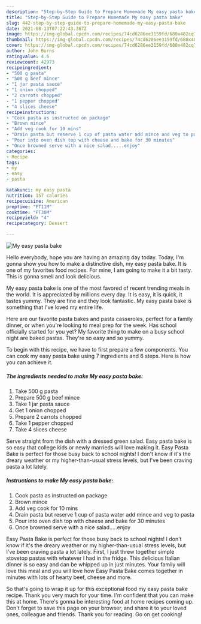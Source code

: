 ```yaml
---
description: "Step-by-Step Guide to Prepare Homemade My easy pasta bake"
title: "Step-by-Step Guide to Prepare Homemade My easy pasta bake"
slug: 442-step-by-step-guide-to-prepare-homemade-my-easy-pasta-bake
date: 2021-08-13T07:22:43.367Z
image: https://img-global.cpcdn.com/recipes/74cd6286ee3159fd/680x482cq70/my-easy-pasta-bake-recipe-main-photo.jpg
thumbnail: https://img-global.cpcdn.com/recipes/74cd6286ee3159fd/680x482cq70/my-easy-pasta-bake-recipe-main-photo.jpg
cover: https://img-global.cpcdn.com/recipes/74cd6286ee3159fd/680x482cq70/my-easy-pasta-bake-recipe-main-photo.jpg
author: John Burns
ratingvalue: 4.6
reviewcount: 42973
recipeingredient:
- "500 g pasta"
- "500 g beef mince"
- "1 jar pasta sauce"
- "1 onion chopped"
- "2 carrots chopped"
- "1 pepper chopped"
- "4 slices cheese"
recipeinstructions:
- "Cook pasta as instructed on package"
- "Brown mince"
- "Add veg cook for 10 mins"
- "Drain pasta but reserve 1 cup of pasta water add mince and veg to pasta"
- "Pour into oven dish top with cheese and bake for 30 minutes"
- "Once browned serve with a nice salad.....enjoy"
categories:
- Recipe
tags:
- my
- easy
- pasta

katakunci: my easy pasta 
nutrition: 157 calories
recipecuisine: American
preptime: "PT11M"
cooktime: "PT30M"
recipeyield: "4"
recipecategory: Dessert

---
```



![My easy pasta bake](https://img-global.cpcdn.com/recipes/74cd6286ee3159fd/680x482cq70/my-easy-pasta-bake-recipe-main-photo.jpg)

Hello everybody, hope you are having an amazing day today. Today, I'm gonna show you how to make a distinctive dish, my easy pasta bake. It is one of my favorites food recipes. For mine, I am going to make it a bit tasty. This is gonna smell and look delicious.

My easy pasta bake is one of the most favored of recent trending meals in the world. It is appreciated by millions every day. It is easy, it is quick, it tastes yummy. They are fine and they look fantastic. My easy pasta bake is something that I've loved my entire life.

Here are our favorite pasta bakes and pasta casseroles, perfect for a family dinner, or when you&#39;re looking to meal prep for the week. Has school officially started for you yet? My favorite thing to make on a busy school night are baked pastas. They&#39;re so easy and so yummy.


To begin with this recipe, we have to first prepare a few components. You can cook my easy pasta bake using 7 ingredients and 6 steps. Here is how you can achieve it.

<!--inarticleads1-->

##### The ingredients needed to make My easy pasta bake:

1. Take 500 g pasta
1. Prepare 500 g beef mince
1. Take 1 jar pasta sauce
1. Get 1 onion chopped
1. Prepare 2 carrots chopped
1. Take 1 pepper chopped
1. Take 4 slices cheese


Serve straight from the dish with a dressed green salad. Easy pasta bake is so easy that college kids or newly marrieds will love making it. Easy Pasta Bake is perfect for those busy back to school nights! I don&#39;t know if it&#39;s the dreary weather or my higher-than-usual stress levels, but I&#39;ve been craving pasta a lot lately. 

<!--inarticleads2-->

##### Instructions to make My easy pasta bake:

1. Cook pasta as instructed on package
1. Brown mince
1. Add veg cook for 10 mins
1. Drain pasta but reserve 1 cup of pasta water add mince and veg to pasta
1. Pour into oven dish top with cheese and bake for 30 minutes
1. Once browned serve with a nice salad.....enjoy


Easy Pasta Bake is perfect for those busy back to school nights! I don&#39;t know if it&#39;s the dreary weather or my higher-than-usual stress levels, but I&#39;ve been craving pasta a lot lately. First, I just threw together simple stovetop pastas with whatever I had in the fridge. This delicious Italian dinner is so easy and can be whipped up in just minutes. Your family will love this meal and you will love how Easy Pasta Bake comes together in minutes with lots of hearty beef, cheese and more. 

So that's going to wrap it up for this exceptional food my easy pasta bake recipe. Thank you very much for your time. I'm confident that you can make this at home. There's gonna be interesting food at home recipes coming up. Don't forget to save this page on your browser, and share it to your loved ones, colleague and friends. Thank you for reading. Go on get cooking!
